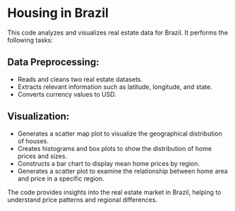 # Housing in Brazil

This code analyzes and visualizes real estate data for Brazil. It performs the following tasks:

## Data Preprocessing:

- Reads and cleans two real estate datasets.
- Extracts relevant information such as latitude, longitude, and state.
- Converts currency values to USD.

## Visualization:

- Generates a scatter map plot to visualize the geographical distribution of houses.
- Creates histograms and box plots to show the distribution of home prices and sizes.
- Constructs a bar chart to display mean home prices by region.
- Generates a scatter plot to examine the relationship between home area and price in a specific region.

The code provides insights into the real estate market in Brazil, helping to understand price patterns and regional differences.
